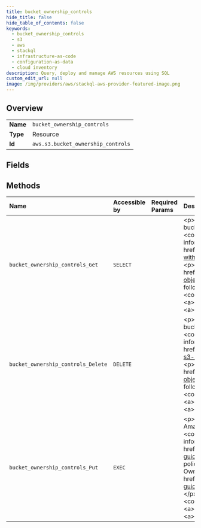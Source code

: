 ```yaml
---
title: bucket_ownership_controls
hide_title: false
hide_table_of_contents: false
keywords:
  - bucket_ownership_controls
  - s3
  - aws    
  - stackql
  - infrastructure-as-code
  - configuration-as-data
  - cloud inventory
description: Query, deploy and manage AWS resources using SQL
custom_edit_url: null
image: /img/providers/aws/stackql-aws-provider-featured-image.png
---
```

  
    

## Overview
<table><tbody>
<tr><td><b>Name</b></td><td><code>bucket_ownership_controls</code></td></tr>
<tr><td><b>Type</b></td><td>Resource</td></tr>
<tr><td><b>Id</b></td><td><code>aws.s3.bucket_ownership_controls</code></td></tr>
</tbody></table>

## Fields
## Methods
| Name | Accessible by | Required Params | Description |
|:-----|:--------------|:----------------|:------------|
| `bucket_ownership_controls_Get` | `SELECT` |  | &lt;p&gt;Retrieves &lt;code&gt;OwnershipControls&lt;/code&gt; for an Amazon S3 bucket. To use this operation, you must have the &lt;code&gt;s3:GetBucketOwnershipControls&lt;/code&gt; permission. For more information about Amazon S3 permissions, see &lt;a href="https://docs.aws.amazon.com/AmazonS3/latest/userguide/using-with-s3-actions.html"&gt;Specifying permissions in a policy&lt;/a&gt;. &lt;/p&gt; &lt;p&gt;For information about Amazon S3 Object Ownership, see &lt;a href="https://docs.aws.amazon.com/AmazonS3/latest/userguide/about-object-ownership.html"&gt;Using Object Ownership&lt;/a&gt;. &lt;/p&gt; &lt;p&gt;The following operations are related to &lt;code&gt;GetBucketOwnershipControls&lt;/code&gt;:&lt;/p&gt; &lt;ul&gt; &lt;li&gt; &lt;p&gt; &lt;a&gt;PutBucketOwnershipControls&lt;/a&gt; &lt;/p&gt; &lt;/li&gt; &lt;li&gt; &lt;p&gt; &lt;a&gt;DeleteBucketOwnershipControls&lt;/a&gt; &lt;/p&gt; &lt;/li&gt; &lt;/ul&gt; |
| `bucket_ownership_controls_Delete` | `DELETE` |  | &lt;p&gt;Removes &lt;code&gt;OwnershipControls&lt;/code&gt; for an Amazon S3 bucket. To use this operation, you must have the &lt;code&gt;s3:PutBucketOwnershipControls&lt;/code&gt; permission. For more information about Amazon S3 permissions, see &lt;a href="https://docs.aws.amazon.com/AmazonS3/latest/dev/using-with-s3-actions.html"&gt;Specifying Permissions in a Policy&lt;/a&gt;.&lt;/p&gt; &lt;p&gt;For information about Amazon S3 Object Ownership, see &lt;a href="https://docs.aws.amazon.com/AmazonS3/latest/dev/about-object-ownership.html"&gt;Using Object Ownership&lt;/a&gt;. &lt;/p&gt; &lt;p&gt;The following operations are related to &lt;code&gt;DeleteBucketOwnershipControls&lt;/code&gt;:&lt;/p&gt; &lt;ul&gt; &lt;li&gt; &lt;p&gt; &lt;a&gt;GetBucketOwnershipControls&lt;/a&gt; &lt;/p&gt; &lt;/li&gt; &lt;li&gt; &lt;p&gt; &lt;a&gt;PutBucketOwnershipControls&lt;/a&gt; &lt;/p&gt; &lt;/li&gt; &lt;/ul&gt; |
| `bucket_ownership_controls_Put` | `EXEC` |  | &lt;p&gt;Creates or modifies &lt;code&gt;OwnershipControls&lt;/code&gt; for an Amazon S3 bucket. To use this operation, you must have the &lt;code&gt;s3:PutBucketOwnershipControls&lt;/code&gt; permission. For more information about Amazon S3 permissions, see &lt;a href="https://docs.aws.amazon.com/AmazonS3/latest/user-guide/using-with-s3-actions.html"&gt;Specifying permissions in a policy&lt;/a&gt;. &lt;/p&gt; &lt;p&gt;For information about Amazon S3 Object Ownership, see &lt;a href="https://docs.aws.amazon.com/AmazonS3/latest/user-guide/about-object-ownership.html"&gt;Using object ownership&lt;/a&gt;. &lt;/p&gt; &lt;p&gt;The following operations are related to &lt;code&gt;PutBucketOwnershipControls&lt;/code&gt;:&lt;/p&gt; &lt;ul&gt; &lt;li&gt; &lt;p&gt; &lt;a&gt;GetBucketOwnershipControls&lt;/a&gt; &lt;/p&gt; &lt;/li&gt; &lt;li&gt; &lt;p&gt; &lt;a&gt;DeleteBucketOwnershipControls&lt;/a&gt; &lt;/p&gt; &lt;/li&gt; &lt;/ul&gt; |
